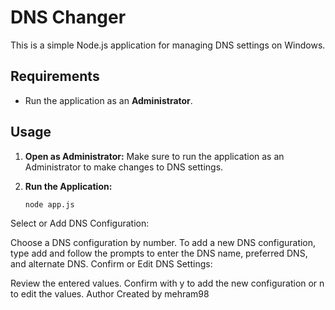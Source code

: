 # DNS Changer

This is a simple Node.js application for managing DNS settings on Windows.

## Requirements

- Run the application as an **Administrator**.

## Usage

1. **Open as Administrator:**
   Make sure to run the application as an Administrator to make changes to DNS settings.

2. **Run the Application:**
   ```bash
   node app.js

Select or Add DNS Configuration:

Choose a DNS configuration by number.
To add a new DNS configuration, type add and follow the prompts to enter the DNS name, preferred DNS, and alternate DNS.
Confirm or Edit DNS Settings:

Review the entered values.
Confirm with y to add the new configuration or n to edit the values.
Author
Created by mehram98
